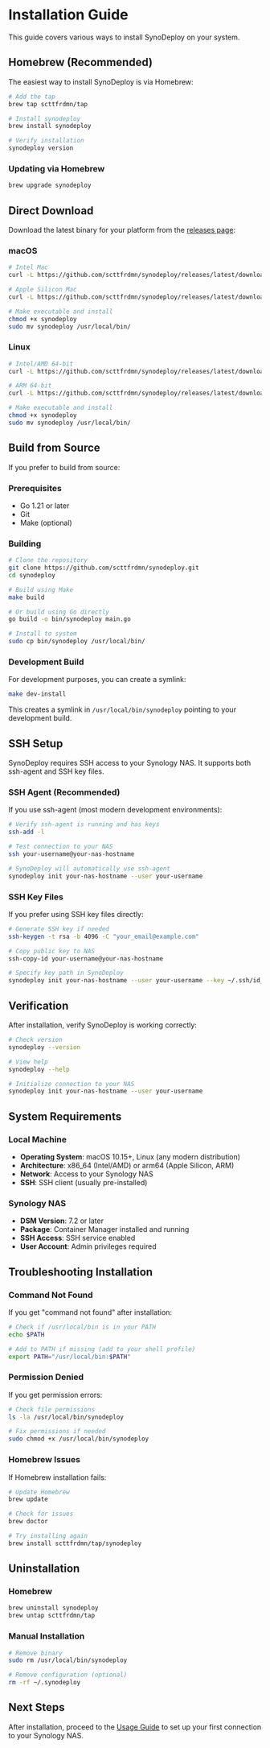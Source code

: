 # Installation Guide

This guide covers various ways to install SynoDeploy on your system.

## Homebrew (Recommended)

The easiest way to install SynoDeploy is via Homebrew:

```bash
# Add the tap
brew tap scttfrdmn/tap

# Install synodeploy
brew install synodeploy

# Verify installation
synodeploy version
```

### Updating via Homebrew

```bash
brew upgrade synodeploy
```

## Direct Download

Download the latest binary for your platform from the [releases page](https://github.com/scttfrdmn/synodeploy/releases):

### macOS

```bash
# Intel Mac
curl -L https://github.com/scttfrdmn/synodeploy/releases/latest/download/synodeploy-darwin-amd64 -o synodeploy

# Apple Silicon Mac
curl -L https://github.com/scttfrdmn/synodeploy/releases/latest/download/synodeploy-darwin-arm64 -o synodeploy

# Make executable and install
chmod +x synodeploy
sudo mv synodeploy /usr/local/bin/
```

### Linux

```bash
# Intel/AMD 64-bit
curl -L https://github.com/scttfrdmn/synodeploy/releases/latest/download/synodeploy-linux-amd64 -o synodeploy

# ARM 64-bit
curl -L https://github.com/scttfrdmn/synodeploy/releases/latest/download/synodeploy-linux-arm64 -o synodeploy

# Make executable and install
chmod +x synodeploy
sudo mv synodeploy /usr/local/bin/
```

## Build from Source

If you prefer to build from source:

### Prerequisites

- Go 1.21 or later
- Git
- Make (optional)

### Building

```bash
# Clone the repository
git clone https://github.com/scttfrdmn/synodeploy.git
cd synodeploy

# Build using Make
make build

# Or build using Go directly
go build -o bin/synodeploy main.go

# Install to system
sudo cp bin/synodeploy /usr/local/bin/
```

### Development Build

For development purposes, you can create a symlink:

```bash
make dev-install
```

This creates a symlink in `/usr/local/bin/synodeploy` pointing to your development build.

## SSH Setup

SynoDeploy requires SSH access to your Synology NAS. It supports both ssh-agent and SSH key files.

### SSH Agent (Recommended)

If you use ssh-agent (most modern development environments):

```bash
# Verify ssh-agent is running and has keys
ssh-add -l

# Test connection to your NAS
ssh your-username@your-nas-hostname

# SynoDeploy will automatically use ssh-agent
synodeploy init your-nas-hostname --user your-username
```

### SSH Key Files

If you prefer using SSH key files directly:

```bash
# Generate SSH key if needed
ssh-keygen -t rsa -b 4096 -C "your_email@example.com"

# Copy public key to NAS
ssh-copy-id your-username@your-nas-hostname

# Specify key path in SynoDeploy
synodeploy init your-nas-hostname --user your-username --key ~/.ssh/id_rsa
```

## Verification

After installation, verify SynoDeploy is working correctly:

```bash
# Check version
synodeploy --version

# View help
synodeploy --help

# Initialize connection to your NAS
synodeploy init your-nas-hostname --user your-username
```

## System Requirements

### Local Machine

- **Operating System**: macOS 10.15+, Linux (any modern distribution)
- **Architecture**: x86_64 (Intel/AMD) or arm64 (Apple Silicon, ARM)
- **Network**: Access to your Synology NAS
- **SSH**: SSH client (usually pre-installed)

### Synology NAS

- **DSM Version**: 7.2 or later
- **Package**: Container Manager installed and running
- **SSH Access**: SSH service enabled
- **User Account**: Admin privileges required

## Troubleshooting Installation

### Command Not Found

If you get "command not found" after installation:

```bash
# Check if /usr/local/bin is in your PATH
echo $PATH

# Add to PATH if missing (add to your shell profile)
export PATH="/usr/local/bin:$PATH"
```

### Permission Denied

If you get permission errors:

```bash
# Check file permissions
ls -la /usr/local/bin/synodeploy

# Fix permissions if needed
sudo chmod +x /usr/local/bin/synodeploy
```

### Homebrew Issues

If Homebrew installation fails:

```bash
# Update Homebrew
brew update

# Check for issues
brew doctor

# Try installing again
brew install scttfrdmn/tap/synodeploy
```

## Uninstallation

### Homebrew

```bash
brew uninstall synodeploy
brew untap scttfrdmn/tap
```

### Manual Installation

```bash
# Remove binary
sudo rm /usr/local/bin/synodeploy

# Remove configuration (optional)
rm -rf ~/.synodeploy
```

## Next Steps

After installation, proceed to the [Usage Guide](usage.md) to set up your first connection to your Synology NAS.